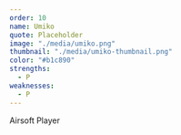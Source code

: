 ```yaml
---
order: 10
name: Umiko
quote: Placeholder
image: "./media/umiko.png"
thumbnail: "./media/umiko-thumbnail.png"
color: "#b1c890"
strengths:
  - P
weaknesses:
  - P
---
```


Airsoft Player
